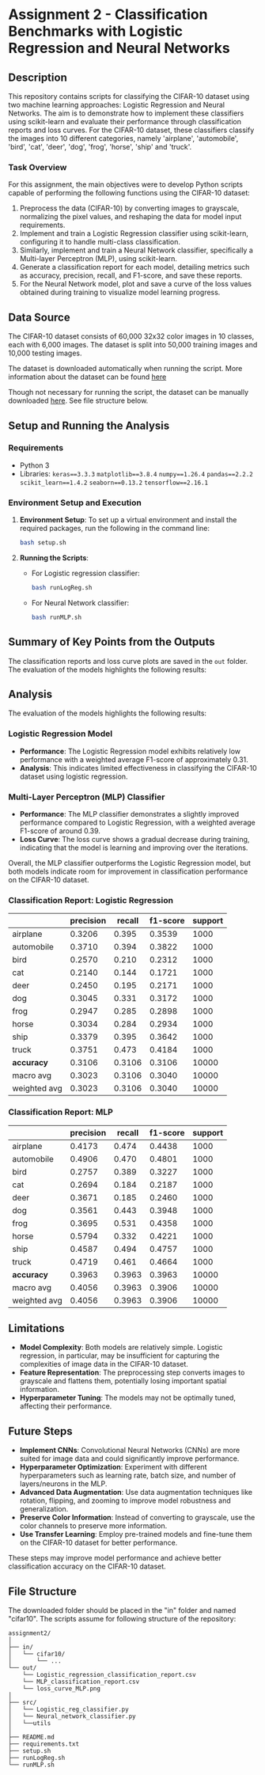 # Assignment 2 - Classification Benchmarks with Logistic Regression and Neural Networks


## Description

This repository contains scripts for classifying the CIFAR-10 dataset using two machine learning approaches: Logistic Regression and Neural Networks. The aim is to demonstrate how to implement these classifiers using scikit-learn and evaluate their performance through classification reports and loss curves.
For the CIFAR-10 dataset, these classifiers classify the images into 10 different categories, namely 'airplane', 'automobile', 'bird', 'cat', 'deer', 'dog', 'frog', 'horse', 'ship' and 'truck'.


### Task Overview
For this assignment, the main objectives were to develop Python scripts capable of performing the following functions using the CIFAR-10 dataset:

1. Preprocess the data (CIFAR-10) by converting images to grayscale, normalizing the pixel values, and reshaping the data for model input requirements.
2. Implement and train a Logistic Regression classifier using scikit-learn, configuring it to handle multi-class classification.
3. Similarly, implement and train a Neural Network classifier, specifically a Multi-layer Perceptron (MLP), using scikit-learn. 
4. Generate a classification report for each model, detailing metrics such as accuracy, precision, recall, and F1-score, and save these reports.
5. For the Neural Network model, plot and save a curve of the loss values obtained during training to visualize model learning progress.


## Data Source

The CIFAR-10 dataset consists of 60,000 32x32 color images in 10 classes, each with 6,000 images. The dataset is split into 50,000 training images and 10,000 testing images. 

The dataset is downloaded automatically when running the script.
More information about the dataset can be found [here](https://www.cs.toronto.edu/~kriz/cifar.html)

Though not necessary for running the script, the dataset can be manually downloaded [here](https://www.cs.toronto.edu/~kriz/cifar-10-python.tar.gz).
See file structure below. 


## Setup and Running the Analysis

### Requirements

- Python 3
- Libraries: 
`keras==3.3.3`
`matplotlib==3.8.4`
`numpy==1.26.4`
`pandas==2.2.2`
`scikit_learn==1.4.2`
`seaborn==0.13.2`
`tensorflow==2.16.1`


### Environment Setup and Execution

1. **Environment Setup**:
   To set up a virtual environment and install the required packages, run the following in the command line:
   ```bash
   bash setup.sh
   ```

2. **Running the Scripts**:
   - For Logistic regression classifier:
     ```bash
     bash runLogReg.sh
     ```
   - For Neural Network classifier:
     ```bash
     bash runMLP.sh
     ```

## Summary of Key Points from the Outputs

The classification reports and loss curve plots are saved in the `out` folder. The evaluation of the models highlights the following results:

## Analysis

The evaluation of the models highlights the following results:

### Logistic Regression Model

- **Performance**: The Logistic Regression model exhibits relatively low performance with a weighted average F1-score of approximately 0.31.
- **Analysis**: This indicates limited effectiveness in classifying the CIFAR-10 dataset using logistic regression.

### Multi-Layer Perceptron (MLP) Classifier

- **Performance**: The MLP classifier demonstrates a slightly improved performance compared to Logistic Regression, with a weighted average F1-score of around 0.39.
- **Loss Curve**: The loss curve shows a gradual decrease during training, indicating that the model is learning and improving over the iterations.

Overall, the MLP classifier outperforms the Logistic Regression model, but both models indicate room for improvement in classification performance on the CIFAR-10 dataset.

### Classification Report: Logistic Regression

|             | precision | recall | f1-score | support |
|-------------|-----------|--------|----------|---------|
| airplane    | 0.3206    | 0.395  | 0.3539   | 1000    |
| automobile  | 0.3710    | 0.394  | 0.3822   | 1000    |
| bird        | 0.2570    | 0.210  | 0.2312   | 1000    |
| cat         | 0.2140    | 0.144  | 0.1721   | 1000    |
| deer        | 0.2450    | 0.195  | 0.2171   | 1000    |
| dog         | 0.3045    | 0.331  | 0.3172   | 1000    |
| frog        | 0.2947    | 0.285  | 0.2898   | 1000    |
| horse       | 0.3034    | 0.284  | 0.2934   | 1000    |
| ship        | 0.3379    | 0.395  | 0.3642   | 1000    |
| truck       | 0.3751    | 0.473  | 0.4184   | 1000    |
| **accuracy**| 0.3106    | 0.3106 | 0.3106   | 10000   |
| macro avg   | 0.3023    | 0.3106 | 0.3040   | 10000   |
| weighted avg| 0.3023    | 0.3106 | 0.3040   | 10000   |

### Classification Report: MLP

|             | precision | recall | f1-score | support |
|-------------|-----------|--------|----------|---------|
| airplane    | 0.4173    | 0.474  | 0.4438   | 1000    |
| automobile  | 0.4906    | 0.470  | 0.4801   | 1000    |
| bird        | 0.2757    | 0.389  | 0.3227   | 1000    |
| cat         | 0.2694    | 0.184  | 0.2187   | 1000    |
| deer        | 0.3671    | 0.185  | 0.2460   | 1000    |
| dog         | 0.3561    | 0.443  | 0.3948   | 1000    |
| frog        | 0.3695    | 0.531  | 0.4358   | 1000    |
| horse       | 0.5794    | 0.332  | 0.4221   | 1000    |
| ship        | 0.4587    | 0.494  | 0.4757   | 1000    |
| truck       | 0.4719    | 0.461  | 0.4664   | 1000    |
| **accuracy**| 0.3963    | 0.3963 | 0.3963   | 10000   |
| macro avg   | 0.4056    | 0.3963 | 0.3906   | 10000   |
| weighted avg| 0.4056    | 0.3963 | 0.3906   | 10000   |

## Limitations

- **Model Complexity**: Both models are relatively simple. Logistic regression, in particular, may be insufficient for capturing the complexities of image data in the CIFAR-10 dataset.
- **Feature Representation**: The preprocessing step converts images to grayscale and flattens them, potentially losing important spatial information.
- **Hyperparameter Tuning**: The models may not be optimally tuned, affecting their performance.

## Future Steps

- **Implement CNNs**: Convolutional Neural Networks (CNNs) are more suited for image data and could significantly improve performance.
- **Hyperparameter Optimization**: Experiment with different hyperparameters such as learning rate, batch size, and number of layers/neurons in the MLP.
- **Advanced Data Augmentation**: Use data augmentation techniques like rotation, flipping, and zooming to improve model robustness and generalization.
- **Preserve Color Information**: Instead of converting to grayscale, use the color channels to preserve more information.
- **Use Transfer Learning**: Employ pre-trained models and fine-tune them on the CIFAR-10 dataset for better performance.

These steps may improve model performance and achieve better classification accuracy on the CIFAR-10 dataset.


## File Structure

The downloaded folder should be placed in the "in" folder and named "cifar10". 
The scripts assume for following structure of the repository:
```
assignment2/
│
├── in/
│   └── cifar10/
│       └── ...
└── out/
    └── Logistic_regression_classification_report.csv 
    └── MLP_classification_report.csv 
    └── loss_curve_MLP.png
│
├── src/
│   └── Logistic_reg_classifier.py
│   └── Neural_network_classifier.py
│   └──utils
│
├── README.md
├── requirements.txt
├── setup.sh
├── runLogReg.sh
└── runMLP.sh

```